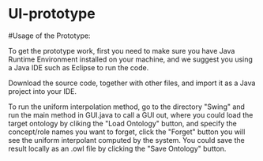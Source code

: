 # UI-prototype

#Usage of the Prototype:

To get the prototype work, first you need to make sure you have Java Runtime Environment installed on your machine, and we suggest you using a Java IDE such as Eclipse to run the code.

Download the source code, together with other files, and import it as a Java project into your IDE.


To run the uniform interpolation method, go to the directory "Swing" and run the main method in GUI.java to call a GUI out, where you could load the target ontology by cliking the "Load Ontology" button, and specify the concept/role names you want to forget, click the "Forget" button you will see the uniform interpolant computed by the system. You could save the result locally as an .owl file by clicking the "Save Ontology" button.
